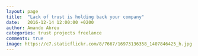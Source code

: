 ```yaml
---
layout: page
title:  "Lack of trust is holding back your company"
date:   2016-12-14 12:00:00 +0200
author: Amando Abreu
categories: trust projects freelance
comments: true
image: https://c7.staticflickr.com/8/7667/16973136358_1407846425_h.jpg
---
```


